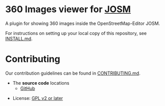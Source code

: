 # 360 Images viewer for [JOSM](https://josm.openstreetmap.de)

A plugin for showing 360 images inside the OpenStreetMap-Editor JOSM.

For instructions on setting up your local copy of this repository, see [INSTALL.md](INSTALL.md).

# Contributing
Our contribution guidelines can be found in [CONTRIBUTING.md](CONTRIBUTING.md).

- The **source code** locations
  - [GitHub](https://github.com/GhostFoxSledgehammer/panoviewer-josm)
  
* License: [GPL v2 or later](./LICENSE.md)
